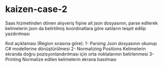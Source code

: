 # kaizen-case-2

Saas hizmetinden dönen alışveriş fişine ait json dosyasının, parse edilerek kelimelerin json da belirtilmiş koordinatlara göre satıların tespit edilip yazdırılması

Kod açıklaması (Region sırasına göre): 
1- Parsing Json dosyasının okunup C# modellerine dönüştürülmesi 
2- Normalizing Positions Kelimelerin ekranda doğru pozisyonlandırılması için orta noktalarının belirlenmesi 
3- Printing Normalize edilen kelimelerin ekrana basılması
